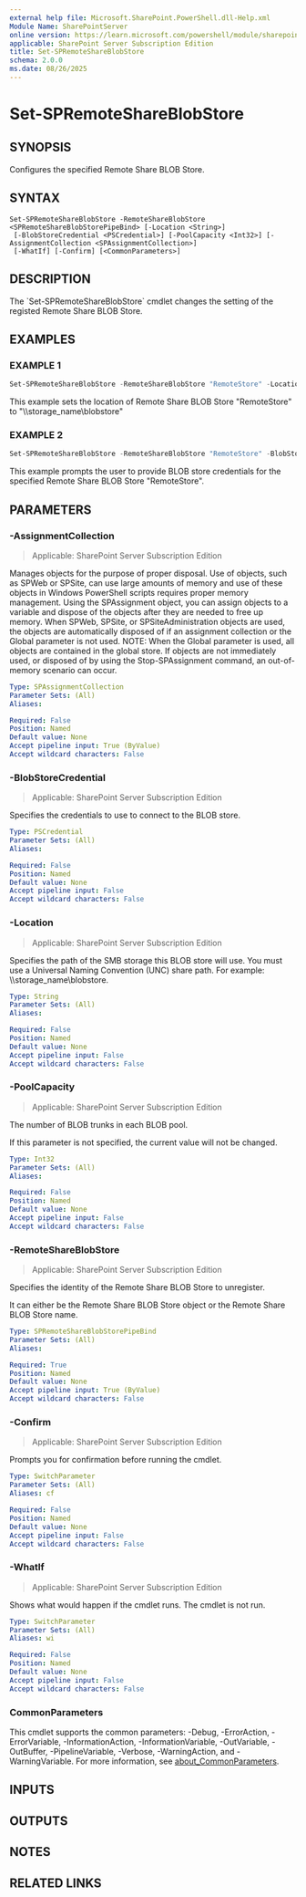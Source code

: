 ```yaml
---
external help file: Microsoft.SharePoint.PowerShell.dll-Help.xml
Module Name: SharePointServer
online version: https://learn.microsoft.com/powershell/module/sharepoint-server/set-spremoteshareblobstore
applicable: SharePoint Server Subscription Edition
title: Set-SPRemoteShareBlobStore
schema: 2.0.0
ms.date: 08/26/2025
---
```


# Set-SPRemoteShareBlobStore

## SYNOPSIS
Configures the specified Remote Share BLOB Store.

## SYNTAX

```
Set-SPRemoteShareBlobStore -RemoteShareBlobStore <SPRemoteShareBlobStorePipeBind> [-Location <String>]
 [-BlobStoreCredential <PSCredential>] [-PoolCapacity <Int32>] [-AssignmentCollection <SPAssignmentCollection>]
 [-WhatIf] [-Confirm] [<CommonParameters>]
```

## DESCRIPTION
The \`Set-SPRemoteShareBlobStore\` cmdlet changes the setting of the registed Remote Share BLOB Store.

## EXAMPLES

### EXAMPLE 1
```powershell
Set-SPRemoteShareBlobStore -RemoteShareBlobStore "RemoteStore" -Location "\\storage_name\blobstore\"
```

This example sets the location of Remote Share BLOB Store "RemoteStore" to "\\\\storage_name\blobstore\"

### EXAMPLE 2
```powershell
Set-SPRemoteShareBlobStore -RemoteShareBlobStore "RemoteStore" -BlobStoreCredential (Get-Credential)
```

This example prompts the user to provide BLOB store credentials for the specified Remote Share BLOB Store "RemoteStore".

## PARAMETERS

### -AssignmentCollection

> Applicable: SharePoint Server Subscription Edition

Manages objects for the purpose of proper disposal.
Use of objects, such as SPWeb or SPSite, can use large amounts of memory and use of these objects in Windows PowerShell scripts requires proper memory management.
Using the SPAssignment object, you can assign objects to a variable and dispose of the objects after they are needed to free up memory.
When SPWeb, SPSite, or SPSiteAdministration objects are used, the objects are automatically disposed of if an assignment collection or the Global parameter is not used.
NOTE: When the Global parameter is used, all objects are contained in the global store.
If objects are not immediately used, or disposed of by using the Stop-SPAssignment command, an out-of-memory scenario can occur.

```yaml
Type: SPAssignmentCollection
Parameter Sets: (All)
Aliases:

Required: False
Position: Named
Default value: None
Accept pipeline input: True (ByValue)
Accept wildcard characters: False
```

### -BlobStoreCredential

> Applicable: SharePoint Server Subscription Edition

Specifies the credentials to use to connect to the BLOB store.

```yaml
Type: PSCredential
Parameter Sets: (All)
Aliases:

Required: False
Position: Named
Default value: None
Accept pipeline input: False
Accept wildcard characters: False
```

### -Location

> Applicable: SharePoint Server Subscription Edition

Specifies the path of the SMB storage this BLOB store will use.
You must use a Universal Naming Convention (UNC) share path.
For example: \\\\storage_name\blobstore.

```yaml
Type: String
Parameter Sets: (All)
Aliases:

Required: False
Position: Named
Default value: None
Accept pipeline input: False
Accept wildcard characters: False
```

### -PoolCapacity

> Applicable: SharePoint Server Subscription Edition

The number of BLOB trunks in each BLOB pool.

If this parameter is not specified, the current value will not be changed.

```yaml
Type: Int32
Parameter Sets: (All)
Aliases:

Required: False
Position: Named
Default value: None
Accept pipeline input: False
Accept wildcard characters: False
```

### -RemoteShareBlobStore

> Applicable: SharePoint Server Subscription Edition

Specifies the identity of the Remote Share BLOB Store to unregister.

It can either be the Remote Share BLOB Store object or the Remote Share BLOB Store name.

```yaml
Type: SPRemoteShareBlobStorePipeBind
Parameter Sets: (All)
Aliases:

Required: True
Position: Named
Default value: None
Accept pipeline input: True (ByValue)
Accept wildcard characters: False
```

### -Confirm

> Applicable: SharePoint Server Subscription Edition

Prompts you for confirmation before running the cmdlet.

```yaml
Type: SwitchParameter
Parameter Sets: (All)
Aliases: cf

Required: False
Position: Named
Default value: None
Accept pipeline input: False
Accept wildcard characters: False
```

### -WhatIf

> Applicable: SharePoint Server Subscription Edition

Shows what would happen if the cmdlet runs.
The cmdlet is not run.

```yaml
Type: SwitchParameter
Parameter Sets: (All)
Aliases: wi

Required: False
Position: Named
Default value: None
Accept pipeline input: False
Accept wildcard characters: False
```

### CommonParameters
This cmdlet supports the common parameters: -Debug, -ErrorAction, -ErrorVariable, -InformationAction, -InformationVariable, -OutVariable, -OutBuffer, -PipelineVariable, -Verbose, -WarningAction, and -WarningVariable. For more information, see [about_CommonParameters](https://go.microsoft.com/fwlink/?LinkID=113216).

## INPUTS

## OUTPUTS

## NOTES

## RELATED LINKS
